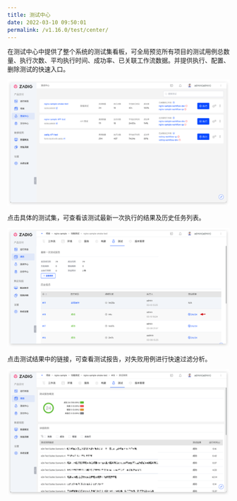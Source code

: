 ```yaml
---
title: 测试中心
date: 2022-03-10 09:50:01
permalink: /v1.16.0/test/center/
---
```


在测试中心中提供了整个系统的测试集看板，可全局预览所有项目的测试用例总数量、执行次数、平均执行时间、成功率、已关联工作流数据。并提供执行、配置、删除测试的快速入口。

![测试列表](./_images/test_list.png)

点击具体的测试集，可查看该测试最新一次执行的结果及历史任务列表。

![测试任务列表](./_images/test_task_list.png)

点击测试结果中的链接，可查看测试报告，对失败用例进行快速过滤分析。

![测试任务列表](./_images/test_report.png)
